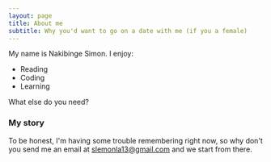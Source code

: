 ```yaml
---
layout: page
title: About me
subtitle: Why you'd want to go on a date with me (if you a female)
---
```


My name is Nakibinge Simon. I enjoy:

- Reading
- Coding
- Learning

What else do you need?

### My story

To be honest, I'm having some trouble remembering right now, so why don't you send me an email at [slemonla13@gmail.com](mailto:slemonla13@gmail.com) and we start from there.
